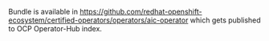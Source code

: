 Bundle is available in https://github.com/redhat-openshift-ecosystem/certified-operators/operators/aic-operator which gets published to OCP Operator-Hub index.
